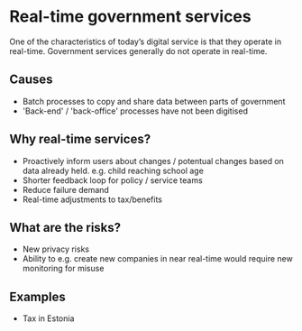 # Real-time government services
One of the characteristics of today’s digital service is that they operate in real-time. Government services generally do not operate in real-time.

## Causes

* Batch processes to copy and share data between parts of government
* 'Back-end' / 'back-office' processes have not been digitised

## Why real-time services?

* Proactively inform users about changes / potentual changes based on data already held. e.g. child reaching school age
* Shorter feedback loop for policy / service teams
* Reduce failure demand
* Real-time adjustments to tax/benefits

## What are the risks?

* New privacy risks
* Ability to e.g. create new companies in near real-time would require new monitoring for misuse

## Examples

* Tax in Estonia
